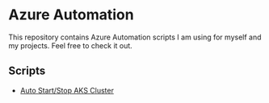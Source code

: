 # Azure Automation

This repository contains Azure Automation scripts I am using for myself and my projects. Feel free to check it out.

## Scripts

- [Auto Start/Stop AKS Cluster](aks-start-stop/README.md)

